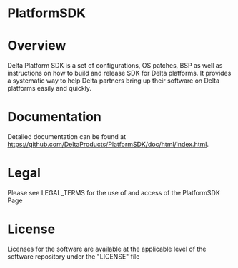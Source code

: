 PlatformSDK
======

Overview
========

Delta Platform SDK is a set of configurations, OS patches, BSP as well as instructions on how to build and release SDK for Delta platforms. It provides a systematic way to help Delta partners bring up their software on Delta platforms easily and quickly.


Documentation
=============

Detailed documentation can be found at https://github.com/DeltaProducts/PlatformSDK/doc/html/index.html.

Legal
=====

Please see LEGAL_TERMS for the use of and access of the PlatformSDK Page

License
=======

Licenses for the software are available at the applicable level of the
software repository under the "LICENSE" file
